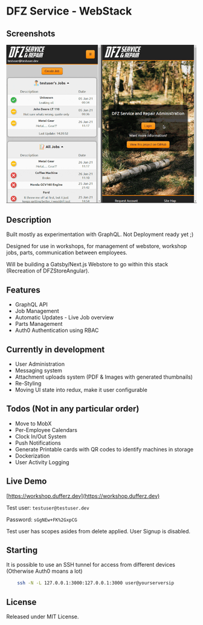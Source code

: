 # DFZ Service - WebStack

## Screenshots

![Screenshot](screenshot_animated.gif?raw=true "Desktop Screenshots")

## Description

Built mostly as experimentation with GraphQL. Not Deployment ready yet ;)

Designed for use in workshops, for management of webstore, workshop jobs, parts, communication between employees.

Will be building a Gatsby/Next.js Webstore to go within this stack (Recreation of DFZStoreAngular).

## Features

- GraphQL API
- Job Management
- Automatic Updates - Live Job overview
- Parts Management
- Auth0 Authentication using RBAC

## Currently in development

- User Administration
- Messaging system
- Attachment uploads system (PDF & Images with generated thumbnails)
- Re-Styling
- Moving UI state into redux, make it user configurable

## Todos (Not in any particular order)

- Move to MobX
- Per-Employee Calendars
- Clock In/Out System
- Push Notifications
- Generate Printable cards with QR codes to identify machines in storage
- Dockerization
- User Activity Logging

## Live Demo

[https://workshop.dufferz.dev](https://workshop.dufferz.dev)

Test user: `testuser@testuser.dev`

Password: `sGgNEw+FK%2GxpCG`

Test user has scopes asides from delete applied. User Signup is disabled.

## Starting

It is possible to use an SSH tunnel for access from different devices (Otherwise Auth0 moans a lot)

```bash
    ssh -N -L 127.0.0.1:3000:127.0.0.1:3000 user@yourserversip
```

## License

Released under MIT License.

